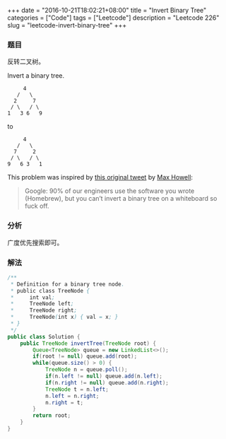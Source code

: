 +++
date = "2016-10-21T18:02:21+08:00"
title = "Invert Binary Tree"
categories = ["Code"]
tags = ["Leetcode"]
description = "Leetcode 226"
slug = "leetcode-invert-binary-tree"
+++

### 题目

反转二叉树。

Invert a binary tree.

```console
     4
   /   \
  2     7
 / \   / \
1   3 6   9
```

to

```console
     4
   /   \
  7     2
 / \   / \
9   6 3   1
```

This problem was inspired by [this original tweet](https://twitter.com/mxcl/status/608682016205344768) by [Max Howell](https://twitter.com/mxcl):

> Google: 90% of our engineers use the software you wrote (Homebrew), but you can’t invert a binary tree on a whiteboard so fuck off.

### 分析

广度优先搜索即可。

### 解法

```java
/**
 * Definition for a binary tree node.
 * public class TreeNode {
 *     int val;
 *     TreeNode left;
 *     TreeNode right;
 *     TreeNode(int x) { val = x; }
 * }
 */
public class Solution {
    public TreeNode invertTree(TreeNode root) {
        Queue<TreeNode> queue = new LinkedList<>();
        if(root != null) queue.add(root);
        while(queue.size() > 0) {
            TreeNode n = queue.poll();
            if(n.left != null) queue.add(n.left);
            if(n.right != null) queue.add(n.right);
            TreeNode t = n.left;
            n.left = n.right;
            n.right = t;
        }
        return root;
    }
}
```
